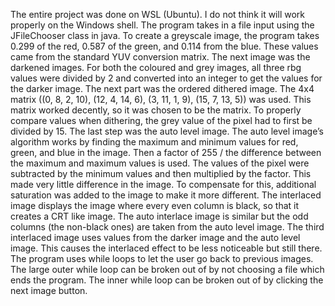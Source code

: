 The entire project was done on WSL (Ubuntu). I do not think it will work properly on the
Windows shell. The program takes in a file input using the JFileChooser class in java. To create a
greyscale image, the program takes 0.299 of the red, 0.587 of the green, and 0.114 from the blue.
These values came from the standard YUV conversion matrix. The next image was
the darkened images. For both the coloured and grey images, all three rbg values were divided by
2 and converted into an integer to get the values for the darker image. The next part was the
ordered dithered image. The 4x4 matrix ((0, 8, 2, 10), (12, 4, 14,
6), (3, 11, 1, 9), (15, 7, 13, 5)) was used. This matrix worked decently, so it was chosen to be the matrix.
To properly compare values when dithering, the grey value of the pixel had to first be divided by
15. The last step was the auto level image. The auto level image’s algorithm works by finding the
maximum and minimum values for red, green, and blue in the image. Then a factor of 255 / the
difference between the maximum and maximum values is used. The values of the pixel were
subtracted by the minimum values and then multiplied by the factor. This made very little
difference in the image. To compensate for this, additional saturation was added to the image to
make it more different. The interlaced image displays the image where every even column is black, so that it creates a CRT like image. The auto interlace image is similar but the odd columns (the non-black ones) are taken from the auto level image. The third interlaced image uses values from the darker image and the auto level image. This causes the interlaced effect to be less noticeable but still there.
The program uses while loops to let the user go back to previous images.
The large outer while loop can be broken out of by not choosing a file which ends the program.
The inner while loop can be broken out of by clicking the next image button.
